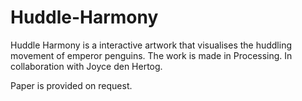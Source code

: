 # Huddle-Harmony

Huddle Harmony is a interactive artwork that visualises the huddling movement of emperor penguins. The work is made in Processing. In collaboration with Joyce den Hertog.

Paper is provided on request.
